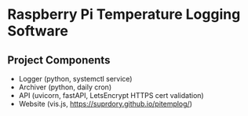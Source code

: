 # Raspberry Pi Temperature Logging Software
## Project Components
* Logger (python, systemctl service)
* Archiver (python, daily cron)
* API (uvicorn, fastAPI, LetsEncrypt HTTPS cert validation)
* Website (vis.js, https://suprdory.github.io/pitemplog/)
